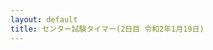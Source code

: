 ```yaml
---
layout: default
title: センター試験タイマー(2日目 令和2年1月19日)
---
```


<p
    id = "center_exam"
    style = "
        font-size: 2em;"
></p>

<script>
let cex = new Date(2020, 0, 19, 9, 30, 0)

setInterval(function(){
    let now = new Date()
    let dt = (cex - now)
    center_exam.innerHTML = `センター試験2日目まであと、${parseInt((dt))}ms`
},1)
</script>